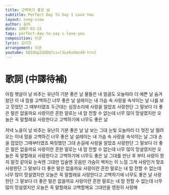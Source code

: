 ```yaml
---
title: 고백하기 좋은 날
subtitle: Perfect Day To Say I Love You
layout: song-view
author: 윤하
date: 2007-03-15
tags: perfect-day-to-say-i-love-you
composition: 이관
lyric: 김이진
arrangement: 이관
youtube: 5QIUGp2GOEQ?si=l3Le6xOmz49-trnJ
---
```


# 歌詞 (中譯待補)

아침 햇살이 날 비추는
유난히 기분 좋은 날
물들은 내 얼굴도
오늘따라 더 예쁜 날
숨겨왔던 이 내 맘을
고백하긴 너무 좋은 날
설레이는 내 가슴 속 사랑을
속삭이는 날
나를 보고 웃었던
그 때부터였죠
두근대는 심장소리에
사랑을 알았죠
사랑한단 그 말보다 더
좋은 말은 없을까요
사랑이란 흔한 말로는
내 맘 전할 수 없는데
너무 많이 망설였지만
오늘은 꼭 말할래요
사랑한다고
고백하기에
너무도 좋은 날

저녁 노을이 날 비추는
유난히 기분 좋은 날
날 보는 그대 눈빛
오늘따라 더 멋진 날
떨려오는 이내 맘을
고백하긴 너무 좋은 날
설레이는 내 가슴 속 사랑을
속삭이는 날
그대 손을 잡았던
그때부터였죠
짜릿했던 그대 손길에
사랑을 알았죠
사랑한단 그 말보다 더
좋은 말은 없을까요
사랑이란 흔한 말로는
내 맘 전할 수 없는데
너무 많이 망설였지만
오늘은 꼭 말할래요
사랑한다고
고백하기에
너무도 좋은 날
그대를 만난 후 부터
사랑이 뭔지 알것 같아요
눈속엔 그대만 입술엔 웃음만
가슴이 벅차는 이 느낌
그게 사랑인거 맞죠
사랑한단 그 말보다 더
좋은 말은 없을까요
사랑이란 흔한 말로는
내 맘 전할 수 없는데
너무 많이 망설였지만
오늘은 꼭 말할래요
사랑한다고
고백하기에
너무도 좋은 날
사랑한단 그 말보다 더
좋은 말은 없을까요
사랑이란 흔한 말로는
내 맘 전할 수 없는데
너무 많이 망설였지만
오늘은 꼭 말할래요
고백할께요
그대만을
영원히 사랑해
